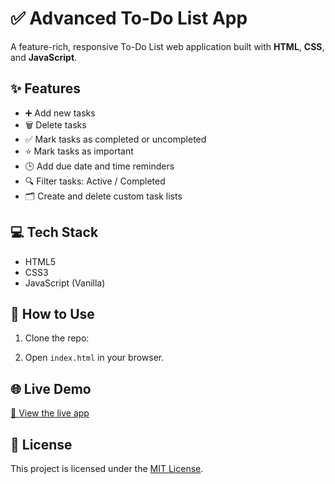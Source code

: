 # ✅ Advanced To-Do List App
A feature-rich, responsive To-Do List web application built with **HTML**, **CSS**, and **JavaScript**.

## ✨ Features
- ➕ Add new tasks
- 🗑️ Delete tasks
- ✅ Mark tasks as completed or uncompleted
- ⭐ Mark tasks as important
- 🕒 Add due date and time reminders
- 🔍 Filter tasks: Active / Completed
- 🗂️ Create and delete custom task lists

## 💻 Tech Stack
- HTML5
- CSS3
- JavaScript (Vanilla)

## 🚀 How to Use
1. Clone the repo:

2. Open `index.html` in your browser.

## 🌐 Live Demo

[🔗 View the live app](https://your-username.github.io/your-repo-name/)

## 📄 License

This project is licensed under the [MIT License](LICENSE).
